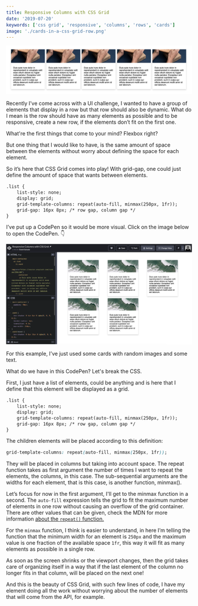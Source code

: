 ```yaml
---
title: Responsive Columns with CSS Grid
date: '2019-07-20'
keywords: ['css grid', 'responsive', 'columns', 'rows', 'cards']
image: './cards-in-a-css-grid-row.png'
---
```


![cards-in-a-css-grid-row](./cards-in-a-css-grid-row.png)

Recently I’ve come across with a UI challenge, I wanted to have a group of elements that display in a row but that row should also be dynamic. What do I mean is the row should have as many elements as possible and to be responsive, create a new row, if the elements don’t fit on the first one.

What're the first things that come to your mind? Flexbox right?

But one thing that I would like to have, is the same amount of space between the elements without worry about defining the space for each element.

So it’s here that CSS Grid comes into play! With grid-gap, one could just define the amount of space that wants between elements.

```css{5}
.list {
    list-style: none;
    display: grid;
    grid-template-columns: repeat(auto-fill, minmax(250px, 1fr));
    grid-gap: 16px 8px; /* row gap, column gap */
}
```

I’ve put up a CodePen so it would be more visual. Click on the image below to open the CodePen. 👇

[![CodePen for responsive columns CSS Grid](./codepen-image.png)](https://codepen.io/danisal/pen/XvJBEd)

For this example, I’ve just used some cards with random images and some text.

What do we have in this CodePen? Let's break the CSS.

First, I just have a list of elements, could be anything and is here that I define that this element will be displayed as a grid.

```css{3}
.list {
    list-style: none;
    display: grid;
    grid-template-columns: repeat(auto-fill, minmax(250px, 1fr));
    grid-gap: 16px 8px; /* row gap, column gap */
}
```

The children elements will be placed according to this definition:

```css
grid-template-columns: repeat(auto-fill, minmax(250px, 1fr));
```

They will be placed in columns but taking into account space. The repeat function takes as first argument the number of times I want to repeat the elements, the columns, in this case. The sub-sequential arguments are the widths for each element, that is this case, is another function, minmax().

Let’s focus for now in the first argument, I'll get to the minmax function in a second. The `auto-fill` expression tells the grid to fit the maximum number of elements in one row without causing an overflow of the grid container. There are other values that can be given, check the MDN for more information [about the `repeat()` function.](https://developer.mozilla.org/en-US/docs/Web/CSS/repeat)

For the `minmax` function, I think is easier to understand, in here I’m telling the function that the minimum width for an element is `250px` and the maximum value is one fraction of the available space `1fr`, this way it will fit as many elements as possible in a single row.

As soon as the screen shrinks or the viewport changes, then the grid takes care of organizing itself in a way that if the last element of the column no longer fits in that column, will be placed on the next one!

And this is the beauty of CSS Grid, with such few lines of code, I have my element doing all the work without worrying about the number of elements that will come from the API, for example.
